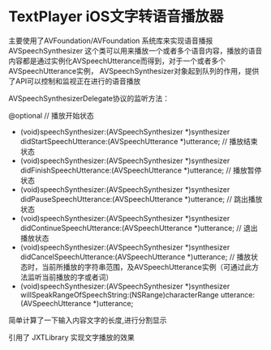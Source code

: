 # TextPlayer iOS文字转语音播放器

主要使用了AVFoundation/AVFoundation 系统库来实现语音播报
AVSpeechSynthesizer
这个类可以用来播放一个或者多个语音内容，播放的语音内容都是通过实例化AVSpeechUtterance而得到，对于一个或者多个AVSpeechUtterance实例，
AVSpeechSynthesizer对象起到队列的作用，提供了API可以控制和监视正在进行的语音播放

AVSpeechSynthesizerDelegate协议的监听方法：

@optional
// 播放开始状态
- (void)speechSynthesizer:(AVSpeechSynthesizer *)synthesizer didStartSpeechUtterance:(AVSpeechUtterance *)utterance;
// 播放结束状态
- (void)speechSynthesizer:(AVSpeechSynthesizer *)synthesizer didFinishSpeechUtterance:(AVSpeechUtterance *)utterance;
// 播放暂停状态
- (void)speechSynthesizer:(AVSpeechSynthesizer *)synthesizer didPauseSpeechUtterance:(AVSpeechUtterance *)utterance;
// 跳出播放状态
- (void)speechSynthesizer:(AVSpeechSynthesizer *)synthesizer didContinueSpeechUtterance:(AVSpeechUtterance *)utterance;
// 退出播放状态
- (void)speechSynthesizer:(AVSpeechSynthesizer *)synthesizer didCancelSpeechUtterance:(AVSpeechUtterance *)utterance;
// 播放状态时，当前所播放的字符串范围，及AVSpeechUtterance实例（可通过此方法监听当前播放的字或者词）
- (void)speechSynthesizer:(AVSpeechSynthesizer *)synthesizer willSpeakRangeOfSpeechString:(NSRange)characterRange 
utterance:(AVSpeechUtterance *)utterance;

简单计算了一下输入内容文字的长度,进行分割显示

引用了 JXTLibrary  实现文字播放的效果



